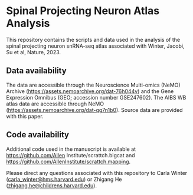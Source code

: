 # Spinal Projecting Neuron Atlas Analysis
This repository contains the scripts and data used in the analysis of the spinal projecting neuron snRNA-seq atlas associated with Winter, Jacobi, Su et al, Nature, 2023.

##  Data availability
The data are accessible through the Neuroscience Multi-omics (NeMO) Archive (https://assets.nemoarchive.org/dat-76h044v) and the Gene Expression Omnibus (GEO; accession number GSE247602). The AIBS WB atlas data are accessible through NeMO (https://assets.nemoarchive.org/dat-qg7n1b0). Source data are provided with this paper. 

## Code availability
Additional code used in the manuscript is available at https://github.com/Allen Institute/scrattch.bigcat and https://github.com/AllenInstitute/scrattch.mapping.

Please direct any questions associated with this repository to Carla Winter (carla_winter@hms.harvard.edu) or Zhigang He (zhigang.he@childrens.harvard.edu).
